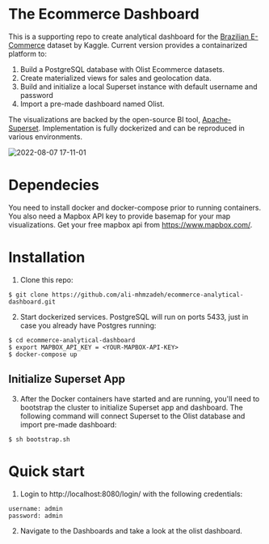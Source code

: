 # The Ecommerce Dashboard
This is a supporting repo to create analytical dashboard for the [Brazilian E-Commerce](https://www.kaggle.com/datasets/olistbr/brazilian-ecommerce) dataset by Kaggle. Current version provides a containarized platform to:  
1. Build a PostgreSQL database with Olist Ecommerce datasets. 
2. Create materialized views for sales and geolocation data.
3. Build and initialize a local Superset instance with default username and password
4. Import a pre-made dashboard named Olist. 

The visualizations are backed by the open-source BI tool, [Apache-Superset](https://superset.apache.org/). Implementation is fully dockerized and can be reproduced in various environments. 

![2022-08-07 17-11-01](https://user-images.githubusercontent.com/59216368/183311249-cb96218a-19c6-4eea-b207-22932a861159.gif)



# Dependecies
You need to install docker and docker-compose prior to running containers.
You also need a Mapbox API key to provide basemap for your map visualizations. 
Get your free mapbox api from https://www.mapbox.com/.

# Installation
1. Clone this repo:
```
$ git clone https://github.com/ali-mhmzadeh/ecommerce-analytical-dashboard.git
```

2. Start dockerized services. PostgreSQL will run on ports 5433, just in case you already have Postgres running: 

```
$ cd ecommerce-analytical-dashboard
$ export MAPBOX_API_KEY = <YOUR-MAPBOX-API-KEY>
$ docker-compose up
```

## Initialize Superset App
3. After the Docker containers have started and are running, you'll need to bootstrap the cluster to initialize Superset app and dashboard. The following command will connect Superset to the Olist database and import pre-made dashboard:

```
$ sh bootstrap.sh
```

# Quick start

1. Login to http://localhost:8080/login/ with the following credentials:
```
username: admin
password: admin
```

2. Navigate to the Dashboards and take a look at the olist dashboard. 







